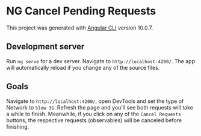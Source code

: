 # NG Cancel Pending Requests

This project was generated with [Angular CLI](https://github.com/angular/angular-cli) version 10.0.7.

## Development server

Run `ng serve` for a dev server. Navigate to `http://localhost:4200/`. The app will automatically reload if you change any of the source files.

## Goals

Navigate to `http://localhost:4200/`, open DevTools and set the type of Network to `Slow 3G`.
Refresh the page and you'll see both requests will take a while to finish.
Meanwhile, if you click on any of the `Cancel Requests` buttons, the respective requests (observables) will be canceled before finishing.
